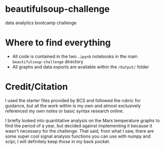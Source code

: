 # beautifulsoup-challenge
data analytics bootcamp challenge

# Where to find everything
* All code is contained in the two `.ipynb` notebooks in the main `beautifulsoup-challenge` directory
* All graphs and data exports are available within the `/Output/` folder

# Credit/Citation
I used the starter files provided by BCS and followed the rubric for guidance, but all the work within is my own and almost exclusively referenced my own notes or basic syntax research online. 

I briefly looked into quantitative analysis on the Mars temperature graphs to find the period of a year, but decided against implementing it because it wasn't necessary for the challenge. That said, from what I saw, there are some super cool signal analysis functions you can use with numpy and scipi; I will definitely keep those in my back pocket.